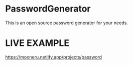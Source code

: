 # PasswordGenerator
This is an open source password generator for your needs.

# LIVE EXAMPLE
https://mooneru.netlify.app/projects/password
